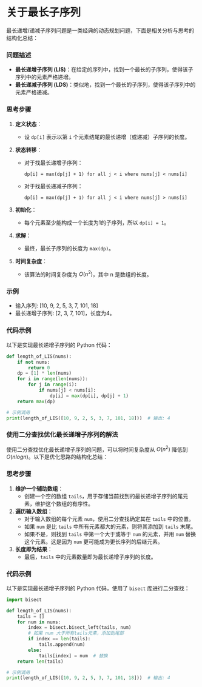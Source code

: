 # 关于最长子序列

最长递增/递减子序列问题是一类经典的动态规划问题，下面是相关分析与思考的结构化总结：

### 问题描述

- **最长递增子序列 (LIS)**：在给定的序列中，找到一个最长的子序列，使得该子序列中的元素严格递增。
- **最长递减子序列 (LDS)**：类似地，找到一个最长的子序列，使得该子序列中的元素严格递减。

### 思考步骤

1. **定义状态**：

   - 设 `dp[i]` 表示以第 `i` 个元素结尾的最长递增（或递减）子序列的长度。

2. **状态转移**：

   - 对于找最长递增子序列：

     ```
     dp[i] = max(dp[j] + 1) for all j < i where nums[j] < nums[i]
     ```

   - 对于找最长递减子序列：

     ```
     dp[i] = max(dp[j] + 1) for all j < i where nums[j] > nums[i]
     ```

3. **初始化**：

   - 每个元素至少能构成一个长度为1的子序列，所以 `dp[i] = 1`。

4. **求解**：

   - 最终，最长子序列的长度为 `max(dp)`。

5. **时间复杂度**：

   - 该算法的时间复杂度为 $O(n^2)$，其中 n 是数组的长度。

### 示例

- 输入序列: [10, 9, 2, 5, 3, 7, 101, 18]
- 最长递增子序列: [2, 3, 7, 101]，长度为4。

### 代码示例

以下是实现最长递增子序列的 Python 代码：

```python
def length_of_LIS(nums):
    if not nums:
        return 0
    dp = [1] * len(nums)
    for i in range(len(nums)):
        for j in range(i):
            if nums[j] < nums[i]:
                dp[i] = max(dp[i], dp[j] + 1)
    return max(dp)

# 示例调用
print(length_of_LIS([10, 9, 2, 5, 3, 7, 101, 18]))  # 输出: 4
```



### 使用二分查找优化最长递增子序列的解法

使用二分查找优化最长递增子序列的问题，可以将时间复杂度从 $O(n^2)$ 降低到 $O(n log n)$。以下是优化思路的结构化总结：

### 思考步骤

1. **维护一个辅助数组**：
   - 创建一个空的数组 `tails`，用于存储当前找到的最长递增子序列的尾元素，维护这个数组的有序性。
2. **遍历输入数组**：
   - 对于输入数组的每个元素 `num`，使用二分查找确定其在 `tails` 中的位置。
   - 如果 `num` 是比 `tails` 中所有元素都大的元素，则将其添加到 `tails` 末尾。
   - 如果不是，则找到 `tails` 中第一个大于或等于 `num` 的元素，并用 `num` 替换这个元素。这是因为 `num` 更可能成为更长序列的后继元素。
3. **长度即为结果**：
   - 最后，`tails` 中的元素数量即为最长递增子序列的长度。

### 代码示例

以下是实现最长递增子序列的 Python 代码，使用了 `bisect` 库进行二分查找：

```python
import bisect

def length_of_LIS(nums):
    tails = []
    for num in nums:
        index = bisect.bisect_left(tails, num)
        # 如果 num 大于所有tails元素，添加到尾部
        if index == len(tails):
            tails.append(num)
        else:
            tails[index] = num  # 替换
    return len(tails)

# 示例调用
print(length_of_LIS([10, 9, 2, 5, 3, 7, 101, 18]))  # 输出: 4
```

